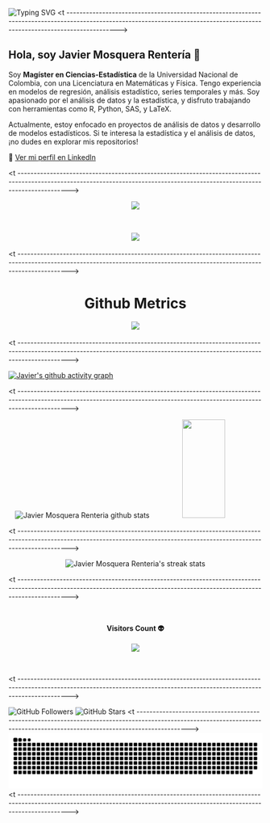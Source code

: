 
 ![Typing SVG](https://readme-typing-svg.herokuapp.com/?color=02D9F7FF&size=35&center=true&vCenter=true&width=1000&lines=Bienvenidos;al+Repositorio+de+paquetes;en+R;Welcome!)
<t ---------------------------------------------------------------------------------------------------------------------------------------------------------------------------->
## Hola, soy Javier Mosquera Rentería 👋

Soy **Magíster en Ciencias-Estadística** de la Universidad Nacional de Colombia, con una Licenciatura en Matemáticas y Física. Tengo experiencia en modelos de regresión, análisis estadístico, series temporales y más. Soy apasionado por el análisis de datos y la estadística, y disfruto trabajando con herramientas como R, Python, SAS, y LaTeX. 

Actualmente, estoy enfocado en proyectos de análisis de datos y desarrollo de modelos estadísticos. Si te interesa la estadística y el análisis de datos, ¡no dudes en explorar mis repositorios!

🔗 [Ver mi perfil en LinkedIn](https://www.linkedin.com/in/javier-mosquera-renteria/)

<t ---------------------------------------------------------------------------------------------------------------------------------------------------------------------------->
<div align="center">
  <img src="https://latex.codecogs.com/svg.latex?P(Y%20%3D%201%20%5Cmid%20X_1%2C%20X_2%2C%20%5Cldots%2C%20X_k)%20%3D%20%5Cfrac%7B1%7D%7B1%20%2B%20e%5E%7B-%28%5Cbeta_0%20%2B%20%5Cbeta_1%20X_1%20%2B%20%5Cbeta_2%20X_2%20%2B%20%5Ccdots%20%2B%20%5Cbeta_k%20X_k%29%7D" />
  <br>

  #####
  
  <img src="https://latex.codecogs.com/svg.latex?P(Y%20%3D%20y%20%5Cmid%20X_1%20%3D%20x_1%2C%20X_2%20%3D%20x_2%2C%20%5Cldots%2C%20X_k%20%3D%20x_k)%20%3D%20%5Cfrac%7BP(Y%20%3D%20y)%20%5Cprod_%7Bi%3D1%7D%5E%7Bk%7D%20P(X_i%20%3D%20x_i%20%5Cmid%20Y%20%3D%20y)%7D%7BP(X_1%20%3D%20x_1%2C%20X_2%20%3D%20x_2%2C%20%5Cldots%2C%20X_k%20%3D%20x_k)%7D" style="margin-top: 20px;" />
</div>

<t ---------------------------------------------------------------------------------------------------------------------------------------------------------------------------->

<h1 align="center">Github Metrics</h1>
<p align="center">
<img width="725em" src="https://github-profile-summary-cards.vercel.app/api/cards/profile-details?username=JAMORE20&theme=github_dark" />
</p>


<t ---------------------------------------------------------------------------------------------------------------------------------------------------------------------------->

[![Javier's github activity graph](https://github-readme-activity-graph.vercel.app/graph?username=JAMORE20&bg_color=0d1117&color=ffffff&line=00b3ff&point=f9fafa&area=true&hide_border=true)](https://github.com/ashutosh00710/github-readme-activity-graph)


<t ---------------------------------------------------------------------------------------------------------------------------------------------------------------------------->

<div align="center">  
  <img width="49%" height="195px" src="https://github-readme-stats.vercel.app/api?username=JAMORE20&show_icons=true&count_private=true&hide_border=true&title_color=02D9F7FF&icon_color=02D9F7FF&text_color=c9d1d9&bg_color=0d1117" alt="Javier Mosquera Renteria github stats" /> 
  
  <img width="41%" height="195px" src="https://github-readme-stats.vercel.app/api/top-langs/?username=JAMORE20&layout=compact&hide_border=true&title_color=02D9F7FF&text_color=02D9F7FF&bg_color=0d1117" />
</div>


<t ---------------------------------------------------------------------------------------------------------------------------------------------------------------------------->

<p align="center">
  <img src="https://github-readme-streak-stats.herokuapp.com?user=JAMORE20&theme=tokyonight_duo&hide_border=true" alt="Javier Mosquera Renteria's streak stats" />
</p>

<t ---------------------------------------------------------------------------------------------------------------------------------------------------------------------------->

<div align="center">
  <br>
  <p align="center"><b>Visitors Count 👽 </b></p>  
  <p align="center"><img align="center" src="https://profile-counter.glitch.me/JAMORE20/count.svg" /></p> 
  <br>
</div>

<t ---------------------------------------------------------------------------------------------------------------------------------------------------------------------------->

![GitHub Followers](https://img.shields.io/github/followers/JAMORE20?style=social)
![GitHub Stars](https://img.shields.io/github/stars/JAMORE20?style=social)
<t ---------------------------------------------------------------------------------------------------------------------------------------------------------------------------->
![GitHub Contribution Snake](https://github.com/Platane/snk/raw/output/github-contribution-grid-snake.svg)
<t ---------------------------------------------------------------------------------------------------------------------------------------------------------------------------->





















































































































































































































































































































































































































